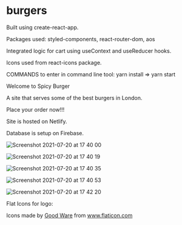 # burgers

Built using create-react-app.

Packages used: styled-components, react-router-dom, aos

Integrated logic for cart using useContext and useReducer hooks.

Icons used from react-icons package.

COMMANDS to enter in command line tool: yarn install => yarn start

Welcome to Spicy Burger

A site that serves some of the best burgers in London.

Place your order now!!!

Site is hosted on Netlify.

Database is setup on Firebase.

![Screenshot 2021-07-20 at 17 40 00](https://user-images.githubusercontent.com/54501214/126362886-0f0c9d9d-0dd6-4503-a3e8-86fbf1cd695e.png)


![Screenshot 2021-07-20 at 17 40 19](https://user-images.githubusercontent.com/54501214/126363003-8a03f65b-d8c6-40e6-b669-018206a9bb0e.png)


![Screenshot 2021-07-20 at 17 40 35](https://user-images.githubusercontent.com/54501214/126362975-7249ee81-7a95-401e-ba3e-ef56e13e9d96.png)

![Screenshot 2021-07-20 at 17 40 53](https://user-images.githubusercontent.com/54501214/126363067-a2299563-c723-4ef0-9322-8ed0744ff34f.png)


![Screenshot 2021-07-20 at 17 42 20](https://user-images.githubusercontent.com/54501214/126363088-e66ec301-2c88-4dc6-a566-cdb19fa37a74.png)



Flat Icons for logo:
<div>Icons made by <a href="https://www.flaticon.com/authors/good-ware" title="Good Ware">Good Ware</a> from <a href="https://www.flaticon.com/" title="Flaticon">www.flaticon.com</a></div>
